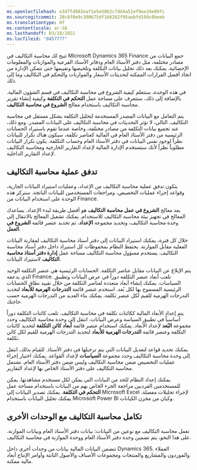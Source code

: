 ```yaml
---
ms.openlocfilehash: e3d7fd882eaf1e5e58b2c7dd4a51ef9ee24e89fc
ms.sourcegitcommit: 28c6f0e9c300675df166282f95aebfd199c0beeb
ms.translationtype: HT
ms.contentlocale: ar-SA
ms.lasthandoff: 03/18/2022
ms.locfileid: "8457777"
---
```

تتيح لك محاسبة التكاليف في Microsoft Dynamics 365 Finance جمع البيانات من مصادر مختلفة، مثل دفتر الأستاذ العام ودفاتر الأستاذ الفرعية والموازنات والمعلومات الإحصائية. يمكنك بعد ذلك تحليل بيانات التكلفة وتلخيصها وتقييمها حتى تتمكن الإدارة من اتخاذ أفضل القرارات الممكنة لتحديثات الأسعار والموازنات والتحكم في التكاليف وما إلى ذلك. 

في هذه الوحدة، ستتعلم كيفية الشروع في محاسبة التكاليف في قسم الشؤون المالية. بالإضافة إلى ذلك، ستتعرف على مساحة عمل **التحكم في التكلفة** وكيفية إنشاء تقرير محاسبة التكاليف باستخدام معالج **الشروع في محاسبة التكاليف**.

يتم التعامل مع البيانات المصدر المستخدمة لتحليل التكلفة بشكل مستقل في محاسبة التكاليف. التالي، لا تؤثر التحديثات في محاسبة التكاليف على البيانات المصدر. ومع ذلك، عند تجميع بيانات التكلفة من مصادر مختلفة، وخاصة عندما تقوم باستيراد الحسابات الرئيسية من دفتر الأستاذ العام في المالية كعناصر تكلفة، سيكون هناك تكرار للبيانات نظراً لوجود نفس البيانات في دفتر الأستاذ العام وحساب التكلفة. يكون تكرار البيانات مطلوباً نظراً لأنك ستستخدم الإدارة المالية لإعداد التقارير الخارجية ومحاسبة التكاليف لإعداد التقارير الداخلية.

## <a name="cost-accounting-process-flow"></a>تدفق عملية محاسبة التكاليف
يتكون تدفق عملية محاسبة التكاليف من الإعداد، وعمليات استيراد البيانات الجارية، وقواعد إجراء عمليات التخصيص، ومراجعات المستخدمين للبيانات الناتجة. ستركز هذه الوحدة على استخدام البيانات من Finance.

يعد معالج **الشروع في عمل محاسبة التكاليف** هو أفضل طريقة لبدء الإعداد. يساعدك المعالج في تجهيز بيئة محاسبة التكاليف للاستخدام. يمكنك تشغيل المعالج بالانتقال إلى وحدة محاسبة التكاليف، وتحديد مجموعة **الإعداد**، ثم تحديد عنصر قائمة **الشروع في العمل**.

خلال كل فترة، يمكنك استيراد البيانات إلى دفتر أستاذ محاسبة التكاليف لمقارنة البيانات الفعلية مقابل الموازنة. يحتفظ النظام بمحفوظات كل استيراد داخل دفتر أستاذ محاسبة التكاليف. يستخدم مسؤول محاسبة التكاليف مساحة عمل **إدارة دفتر أستاذ محاسبة التكاليف** لاستيراد البيانات.

يتم الإبلاغ عن البيانات مقابل عناصر التكلفة. الحسابات الرئيسية هي عنصر التكلفة الوحيد الذي يدعمه Finance. تلعب أبعاد عنصر التكلفة دوراً في عرض البيانات وتطبيق السياسات. يمكنك إنشاء أبعاد متعددة لعناصر التكلفة من خلال تقييد نطاق الحسابات الرئيسية المسموح بها لكل بُعد. استخدم عنصر قائمة **التدرجات الهرمية للأبعاد** لتحديد التدرجات الهرمية للقيم لكل عنصر تكلفة. يمكنك بناء العديد من التدرجات الهرمية حسب حاجتك.

يتم إعداد الأبعاد المالية ككائنات تكلفة في محاسبة التكاليف. تلعب كائنات التكلفة دوراً أساسياً في تطبيق السياسة وعرض البيانات. انتقل إلى وحدة محاسبة التكاليف وحدد مجموعة **البُعد** لإعداد الأبعاد. يمكنك استخدام عنصر قائمة **أبعاد كائن التكلفة** لتحديد كائنات التكلفة وعنصر قائمة **التدرجات الهرمية للأبعاد** لتحديد التدرجات الهرمية للقيم لكل كائن تكلفة.

يمكنك تحديد قواعد لتعديل البيانات التي يتم ترحيلها في دفتر الأستاذ. للقيام بذلك، انتقل إلى وحدة محاسبة التكاليف وحدد مجموعة **السياسات** لإعداد القواعد. يمكنك اختيار إجراء عمليات التخصيص ضمن محاسبة التكاليف وليس ضمن دفتر الأستاذ العام. تشتمل محاسبة التكاليف على دفتر الأستاذ الخاص بها لإعداد التقارير. 

يمكنك إعداد النظام للحد من البيانات التي يمكن لكل مستخدم مشاهدتها. يمكن للمستخدمين الفرديين مراجعة الجزء الخاص بهم من البيانات باستخدام مساحة عمل **التحكم في التكلفة**. يمكنك تصدير البيانات إلى Microsoft Excel لإجراء تحليلات مفصلة. يمكنك تحليل البيانات باستخدام Microsoft Power BI وكيان من مخزن الكيانات.

## <a name="cost-accounting-integration-with-other-modules"></a>تكامل محاسبة التكاليف مع الوحدات الأخرى
تعمل محاسبة التكاليف مع نوعين من البيانات: بيانات دفتر الأستاذ العام وبيانات الموازنة. على هذا النحو، يتم تضمين وحدة دفتر الأستاذ العام ووحدة الموازنة في محاسبة التكاليف.

تتضمن البيانات المالية بيانات من وحدات أخرى داخل Dynamics 365. العملاء والموردون والمشاريع والمنتجات ومجموعات الأصناف والأصول الثابتة وأوامر الإنتاج أبعاد مالية ممكنة. 
